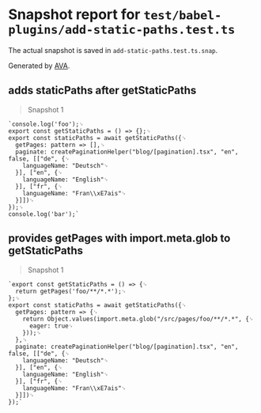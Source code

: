 # Snapshot report for `test/babel-plugins/add-static-paths.test.ts`

The actual snapshot is saved in `add-static-paths.test.ts.snap`.

Generated by [AVA](https://avajs.dev).

## adds staticPaths after getStaticPaths

> Snapshot 1

    `console.log('foo');␊
    export const getStaticPaths = () => {};␊
    export const staticPaths = await getStaticPaths({␊
      getPages: pattern => [],␊
      paginate: createPaginationHelper("blog/[pagination].tsx", "en", false, [["de", {␊
        languageName: "Deutsch"␊
      }], ["en", {␊
        languageName: "English"␊
      }], ["fr", {␊
        languageName: "Fran\\xE7ais"␊
      }]])␊
    });␊
    console.log('bar');`

## provides getPages with import.meta.glob to getStaticPaths

> Snapshot 1

    `export const getStaticPaths = () => {␊
      return getPages('foo/**/*.*');␊
    };␊
    export const staticPaths = await getStaticPaths({␊
      getPages: pattern => {␊
        return Object.values(import.meta.glob("/src/pages/foo/**/*.*", {␊
          eager: true␊
        }));␊
      },␊
      paginate: createPaginationHelper("blog/[pagination].tsx", "en", false, [["de", {␊
        languageName: "Deutsch"␊
      }], ["en", {␊
        languageName: "English"␊
      }], ["fr", {␊
        languageName: "Fran\\xE7ais"␊
      }]])␊
    });`
